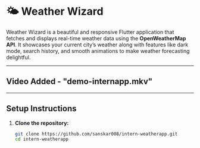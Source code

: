 # 🌤️ Weather Wizard

Weather Wizard is a beautiful and responsive Flutter application that fetches and displays real-time weather data using the **OpenWeatherMap API**. It showcases your current city’s weather along with features like dark mode, search history, and smooth animations to make weather forecasting delightful.

---

## Video Added - "demo-internapp.mkv"
---

## Setup Instructions

1. **Clone the repository:**
   ```bash
   git clone https://github.com/sanskar008/intern-weatherapp.git
   cd intern-weatherapp
   ```
